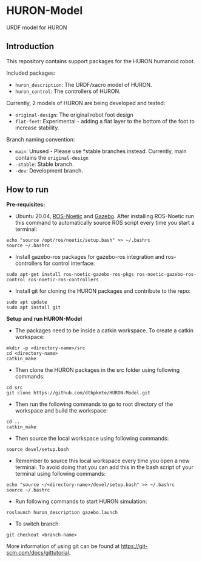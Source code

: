 # HURON-Model
URDF model for HURON
## Introduction
This repository contains support packages for the HURON humanoid robot.

Included packages:
- `huron_description`: The URDF/xacro model of HURON.
- `huron_control`: The controllers of HURON.

Currently, 2 models of HURON are being developed and tested:
- `original-design`: The original robot foot design
- `flat-feet`: Experimental - adding a flat layer to the bottom of the foot to increase stability.

Branch naming convention:
- `main`: Unused - Please use *stable branches instead. Currently, main contains the `original-design`
- `-stable`: Stable branch.
- `-dev`: Development branch.
## How to run

**Pre-requisites:**
- Ubuntu 20.04, [ROS-Noetic](http://wiki.ros.org/noetic/Installation/Ubuntu) and [Gazebo](https://classic.gazebosim.org/tutorials?tut=install_ubuntu&cat=install).
After installing ROS-Noetic run this command to automatically source ROS script every time you start a terminal:
```
echo "source /opt/ros/noetic/setup.bash" >> ~/.bashrc
source ~/.bashrc
```
- Install gazebo-ros packages for gazebo-ros integration and ros-controllers for control interface:
```
sudo apt-get install ros-noetic-gazebo-ros-pkgs ros-noetic-gazebo-ros-control ros-noetic-ros-controllers
```
- Install git for cloning the HURON packages and contribute to the repo:
```
sudo apt update
sudo apt install git
```
**Setup and run HURON-Model**
- The packages need to be inside a catkin workspace. To create a catkin workspace:
```
mkdir -p <directory-name>/src
cd <directory-name>
catkin_make
```
- Then clone the HURON packages in the src folder using following commands:
```
cd src
git clone https://github.com/dtbpkmte/HURON-Model.git
```
- Then run the following commands to go to root directory of the workspace and build the workspace:
```
cd ..
catkin_make
```
- Then source the local workspace using following commands:
```
source devel/setup.bash
```
- Remember to source this local workspace every time you open a new terminal. To avoid doing that you can add this in the bash script of your terminal using following commands:
```
echo "source ~/<directory-name>/devel/setup.bash" >> ~/.bashrc
source ~/.bashrc

```
- Run following commands to start HURON simulation:
```
roslaunch huron_description gazebo.launch
```
- To switch branch:
```
git checkout <branch-name>
```
More information of using git can be found at https://git-scm.com/docs/gittutorial.
